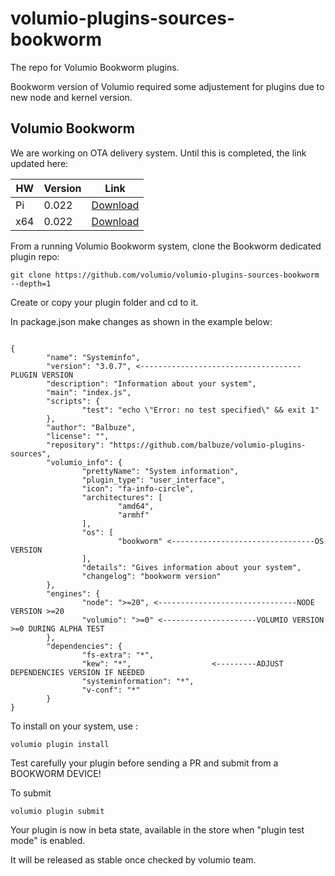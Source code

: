 # volumio-plugins-sources-bookworm

The repo for Volumio Bookworm plugins.

Bookworm version of Volumio required some adjustement for plugins due to new node and kernel version.

## Volumio Bookworm 

We are working on OTA delivery system. Until this is completed, the link updated here:

| HW | Version | Link |
| --- | --- | --- |
| Pi | 0.022 | [Download](https://dev-updates.volumio.org/pi/volumio/0.022/Volumio-0.022-2024-12-19-pi.zip) |
| x64 | 0.022 | [Download](https://dev-updates.volumio.org/x86_amd64/volumio/0.022/Volumio-0.022-2024-12-19-x86_amd64.zip) |


From a running Volumio Bookworm system, clone the Bookworm dedicated plugin repo:
```
git clone https://github.com/volumio/volumio-plugins-sources-bookworm --depth=1
```

Create or copy your plugin folder and cd to it.

In package.json make changes as shown in the example below:

```
                                                                               
{
        "name": "Systeminfo",
        "version": "3.0.7", <------------------------------------PLUGIN VERSION
        "description": "Information about your system",
        "main": "index.js",
        "scripts": {
                "test": "echo \"Error: no test specified\" && exit 1"
        },
        "author": "Balbuze",
        "license": "",
        "repository": "https://github.com/balbuze/volumio-plugins-sources",
        "volumio_info": {
                "prettyName": "System information",
                "plugin_type": "user_interface",
                "icon": "fa-info-circle",
                "architectures": [
                        "amd64",
                        "armhf"
                ],
                "os": [
                        "bookworm" <--------------------------------OS VERSION
                ],
                "details": "Gives information about your system",
                "changelog": "bookworm version"
        },
        "engines": {
                "node": ">=20", <-------------------------------NODE VERSION >=20
                "volumio": ">=0" <---------------------VOLUMIO VERSION >=0 DURING ALPHA TEST
        },
        "dependencies": { 
                "fs-extra": "*",
                "kew": "*",                  <---------ADJUST DEPENDENCIES VERSION IF NEEDED
                "systeminformation": "*",
                "v-conf": "*"
        }
}
```

To install on your system, use :
```
volumio plugin install
```
Test carefully your plugin before sending a PR and submit from a BOOKWORM DEVICE!

To submit
```
volumio plugin submit
```
Your plugin is now in beta state, available in the store when "plugin test mode" is enabled.

It will be released as stable once checked by volumio team.

